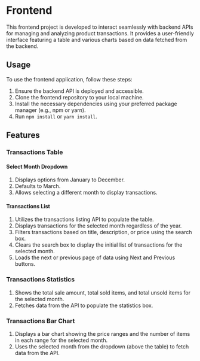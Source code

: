 # Frontend

This frontend project is developed to interact seamlessly with backend APIs for managing and analyzing product transactions. It provides a user-friendly interface featuring a table and various charts based on data fetched from the backend.

## Usage

To use the frontend application, follow these steps:

1. Ensure the backend API is deployed and accessible.
2. Clone the frontend repository to your local machine.
3. Install the necessary dependencies using your preferred package manager (e.g., npm or yarn).
4. Run `npm install` or `yarn install`.

## Features

### Transactions Table

#### Select Month Dropdown
1. Displays options from January to December.
2. Defaults to March.
3. Allows selecting a different month to display transactions.

#### Transactions List
1. Utilizes the transactions listing API to populate the table.
2. Displays transactions for the selected month regardless of the year.
3. Filters transactions based on title, description, or price using the search box.
4. Clears the search box to display the initial list of transactions for the selected month.
5. Loads the next or previous page of data using Next and Previous buttons.

### Transactions Statistics
1. Shows the total sale amount, total sold items, and total unsold items for the selected month.
2. Fetches data from the API to populate the statistics box.

### Transactions Bar Chart
1. Displays a bar chart showing the price ranges and the number of items in each range for the selected month.
2. Uses the selected month from the dropdown (above the table) to fetch data from the API.
